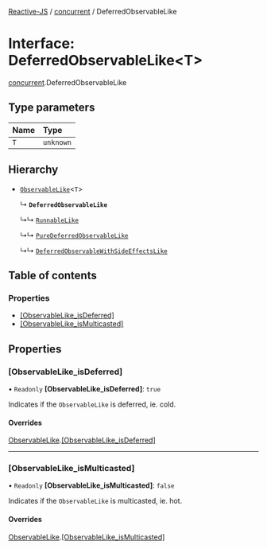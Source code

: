 [Reactive-JS](../README.md) / [concurrent](../modules/concurrent.md) / DeferredObservableLike

# Interface: DeferredObservableLike<T\>

[concurrent](../modules/concurrent.md).DeferredObservableLike

## Type parameters

| Name | Type |
| :------ | :------ |
| `T` | `unknown` |

## Hierarchy

- [`ObservableLike`](concurrent.ObservableLike.md)<`T`\>

  ↳ **`DeferredObservableLike`**

  ↳↳ [`RunnableLike`](concurrent.RunnableLike.md)

  ↳↳ [`PureDeferredObservableLike`](concurrent.PureDeferredObservableLike.md)

  ↳↳ [`DeferredObservableWithSideEffectsLike`](concurrent.DeferredObservableWithSideEffectsLike.md)

## Table of contents

### Properties

- [[ObservableLike\_isDeferred]](concurrent.DeferredObservableLike.md#[observablelike_isdeferred])
- [[ObservableLike\_isMulticasted]](concurrent.DeferredObservableLike.md#[observablelike_ismulticasted])

## Properties

### [ObservableLike\_isDeferred]

• `Readonly` **[ObservableLike\_isDeferred]**: ``true``

Indicates if the `ObservableLike` is deferred, ie. cold.

#### Overrides

[ObservableLike](concurrent.ObservableLike.md).[[ObservableLike_isDeferred]](concurrent.ObservableLike.md#[observablelike_isdeferred])

___

### [ObservableLike\_isMulticasted]

• `Readonly` **[ObservableLike\_isMulticasted]**: ``false``

Indicates if the `ObservableLike` is multicasted, ie. hot.

#### Overrides

[ObservableLike](concurrent.ObservableLike.md).[[ObservableLike_isMulticasted]](concurrent.ObservableLike.md#[observablelike_ismulticasted])
